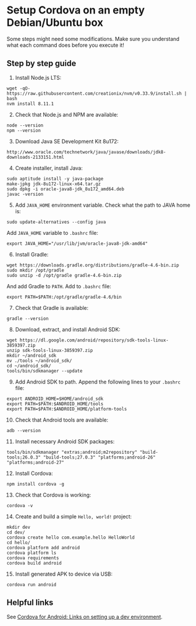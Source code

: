 # Setup Cordova on an empty Debian/Ubuntu box

Some steps might need some modifications. Make sure you understand what each
command does before you execute it!

## Step by step guide

1. Install Node.js LTS:
```
wget -qO- https://raw.githubusercontent.com/creationix/nvm/v0.33.9/install.sh | bash
nvm install 8.11.1
```

2. Check that Node.js and NPM are available:
```
node --version
npm --version
```

3. Download Java SE Development Kit 8u172:
```
http://www.oracle.com/technetwork/java/javase/downloads/jdk8-downloads-2133151.html
```

4. Create installer, install Java:
```
sudo aptitude install -y java-package
make-jpkg jdk-8u172-linux-x64.tar.gz
sudo dpkg -i oracle-java8-jdk_8u172_amd64.deb
javac -version
```

5. Add `JAVA_HOME` environment variable. Check what the path to JAVA home is:
```
sudo update-alternatives --config java
```

Add `JAVA_HOME` variable to `.bashrc` file:
```
export JAVA_HOME="/usr/lib/jvm/oracle-java8-jdk-amd64"
```

6. Install Gradle:
```
wget https://downloads.gradle.org/distributions/gradle-4.6-bin.zip
sudo mkdir /opt/gradle
sudo unzip -d /opt/gradle gradle-4.6-bin.zip
```

And add Gradle to `PATH`. Add to `.bashrc` file:
```
export PATH=$PATH:/opt/gradle/gradle-4.6/bin
```

7. Check that Gradle is available:
```
gradle --version
```

8. Download, extract, and install Android SDK:
```
wget https://dl.google.com/android/repository/sdk-tools-linux-3859397.zip
unzip sdk-tools-linux-3859397.zip
mkdir ~/android_sdk
mv ./tools ~/android_sdk/
cd ~/android_sdk/
tools/bin/sdkmanager --update
```

9. Add Android SDK to path. Append the following lines to your `.bashrc` file:
```
export ANDROID_HOME=$HOME/android_sdk
export PATH=$PATH:$ANDROID_HOME/tools
export PATH=$PATH:$ANDROID_HOME/platform-tools
```

10. Check that Android tools are available:
```
adb --version
```

11. Install necessary Android SDK packages:
```
tools/bin/sdkmanager "extras;android;m2repository" "build-tools;26.0.3" "build-tools;27.0.3" "platforms;android-26" "platforms;android-27"
```

12. Install Cordova:
```
npm install cordova -g
```

13. Check that Cordova is working:
```
cordova -v
```

14. Create and build a simple `Hello, world!` project:
```
mkdir dev
cd dev/
cordova create hello com.example.hello HelloWorld
cd hello/
cordova platform add android
cordova platform ls
cordova requirements
cordova build android
```

15. Install generated APK to device via USB:
```
cordova run android
```

## Helpful links

See [Cordova for Android: Links on setting up a dev environment](https://github.com/valera-rozuvan/bookmarks-md/blob/master/android/cordova.md).
